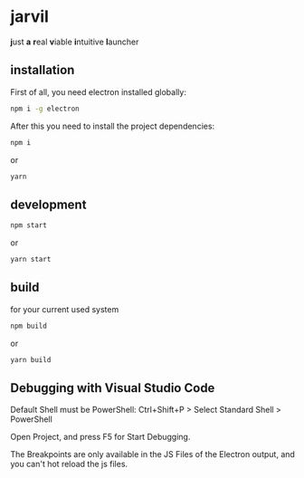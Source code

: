 # jarvil

**j**ust **a** **r**eal **v**iable **i**ntuitive **l**auncher

## installation

First of all, you need electron installed globally:

```bash
npm i -g electron
```

After this you need to install the project dependencies:

```bash
npm i
```

or

```bash
yarn
```

## development

```bash
npm start
```

or

```bash
yarn start
```

## build

for your current used system

```bash
npm build
```

or

```bash
yarn build
```

## Debugging with Visual Studio Code

Default Shell must be PowerShell: Ctrl+Shift+P > Select Standard Shell > PowerShell

Open Project, and press F5 for Start Debugging.

The Breakpoints are only available in the JS Files of the Electron output, and you can't hot reload the js files.